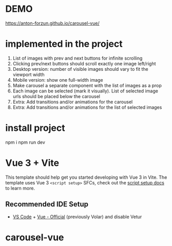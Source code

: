 # DEMO
https://anton-forzun.github.io/carousel-vue/

# implemented in the project
1. List of images with prev and next buttons for infinite scrolling
2. Clicking prev/next buttons should scroll exactly one image left/right
3. Desktop version: number of visible images should vary to fit the viewport width
4. Mobile version: show one full-width image
5. Make carousel a separate component with the list of images as a prop
6. Each image can be selected (mark it visually). List of selected image urls should be placed below the carousel
7. Extra: Add transitions and/or animations for the carousel
8. Extra: Add transitions and/or animations for the list of selected images

# install project
npm i
npm run dev

# Vue 3 + Vite

This template should help get you started developing with Vue 3 in Vite. The template uses Vue 3 `<script setup>` SFCs, check out the [script setup docs](https://v3.vuejs.org/api/sfc-script-setup.html#sfc-script-setup) to learn more.

## Recommended IDE Setup

- [VS Code](https://code.visualstudio.com/) + [Vue - Official](https://marketplace.visualstudio.com/items?itemName=Vue.volar) (previously Volar) and disable Vetur
# carousel-vue
